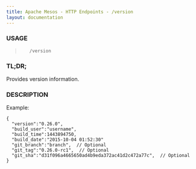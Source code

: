```yaml
---
title: Apache Mesos - HTTP Endpoints - /version
layout: documentation
---
```

<!--- This is an automatically generated file. DO NOT EDIT! --->

### USAGE ###
>        /version

### TL;DR; ###
Provides version information.

### DESCRIPTION ###
Example:

```
{
  "version":"0.26.0",
  "build_user":"username",
  "build_time":1443894750,
  "build_date":"2015-10-04 01:52:30"
  "git_branch":"branch",  // Optional
  "git_tag":"0.26.0-rc1",  // Optional
  "git_sha":"d31f096a4665650ad4b9eda372ac41d2c472a77c",  // Optional
}
```
